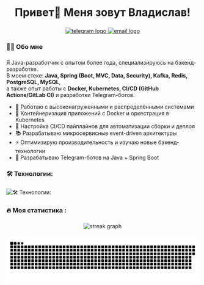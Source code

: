 ###

<h1 align="center">Привет👋 Меня зовут Владислав!</h1>

###

<div align="center">
  <a href="https://t.me/VladislavFilatev" target="_blank">
    <img src="https://img.shields.io/static/v1?message=Telegram&logo=telegram&label=&color=2CA5E0&logoColor=white&labelColor=&style=for-the-badge" height="25" alt="telegram logo"  />
  </a>
   <a href="mailto:vladislavfilatevit@mail.ru" target="_blank">
    <img src="https://img.shields.io/static/v1?message=Email&logo=gmail&label=&color=EA4335&logoColor=white&labelColor=&style=for-the-badge" height="25" alt="email logo" />
  </a>
</div>


<h3 align="left">👩‍💻  Обо мне</h3>

###

<p align="left">
  Я Java-разработчик с опытом более года, специализируюсь на бэкенд-разработке.<br>
  В моем стеке: <strong>Java, Spring (Boot, MVC, Data, Security), Kafka, Redis, PostgreSQL, MySQL</strong>,<br>
  а также опыт работы с <strong>Docker, Kubernetes, CI/CD (GitHub Actions/GitLab CI)</strong> и разработки Telegram-ботов.
</p>

<ul>
  <li>🔭 Работаю с высоконагруженными и распределёнными системами</li>
  <li>🐳 Контейнеризация приложений с Docker и оркестрация в Kubernetes</li>
  <li>🔄 Настройка CI/CD пайплайнов для автоматизации сборки и деплоя</li>
  <li>📚 Разрабатываю микросервисные event-driven архитектуры</li>
  <li>⚡ Оптимизирую производительность и изучаю новые бэкенд-технологии</li>
  <li>🤖 Разрабатываю Telegram-ботов на Java + Spring Boot</li>
</ul>


###

<h3 align="left">🛠 Технологии:</h3>

###

![🛠 Технологии:](https://skillicons.dev/icons?i=java,spring,maven,kafka,git,github,graphql,postgres,mysql,redis,docker,kubernetes,idea,postman)


###

<h3 align="left">🔥   Моя статистика :</h3>

###

<div align="center">
  <img src="https://streak-stats.demolab.com?user=VladislavFilatev&locale=en&mode=daily&theme=dark&hide_border=false&border_radius=5&order=3" height="220" alt="streak graph"  />
</div>

###

<p align="center">
 <img width="600" src="assets/github-snake.svg" alt="snake"/>
</p>
